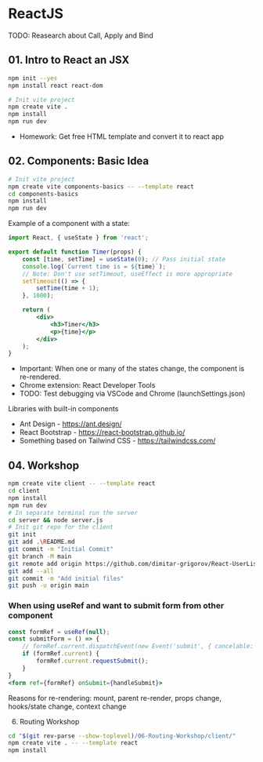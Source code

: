 # ReactJS

TODO: Reasearch about Call, Apply and Bind

## 01. Intro to React an JSX

```bash
npm init --yes
npm install react react-dom
```

```bash
# Init vite project
npm create vite .
npm install
npm run dev

```

- Homework: Get free HTML template and convert it to react app

## 02. Components: Basic Idea

```bash
# Init vite project
npm create vite components-basics -- --template react
cd components-basics
npm install
npm run dev
```

Example of a component with a state:

```jsx
import React, { useState } from 'react';

export default function Timer(props) {
    const [time, setTime] = useState(0); // Pass initial state
    console.log(`Current time is = ${time}`);
    // Note: Don't use setTimeout, useEffect is more appropriate
    setTimeout(() => {
        setTime(time + 1);
    }, 1000);

    return (
        <div>
            <h3>Timer</h3>
            <p>{time}</p>
        </div>
    );
}
```

- Important: When one or many of the states change, the component is re-rendered.
- Chrome extension: React Developer Tools
- TODO: Test debugging via VSCode and Chrome (launchSettings.json)

Libraries with built-in components

- Ant Design - <https://ant.design/>
- React Bootstrap - <https://react-bootstrap.github.io/>
- Something based on Tailwind CSS - <https://tailwindcss.com/>

## 04. Workshop

```bash
npm create vite client -- --template react
cd client
npm install
npm run dev
# In separate terminal run the server
cd server && node server.js
# Init git repo for the client
git init
git add .\README.md
git commit -m "Initial Commit" 
git branch -M main
git remote add origin https://github.com/dimitar-grigorov/React-UserList.git
git add --all
git commit -m "Add initial files"
git push -u origin main
```

### When using useRef and want to submit form from other component

```jsx
const formRef = useRef(null);
const submitForm = () => {
    // formRef.current.dispatchEvent(new Event('submit', { cancelable: true, bubbles: true }));    
    if (formRef.current) {
        formRef.current.requestSubmit();
    }
}
<form ref={formRef} onSubmit={handleSubmit}>
```

Reasons for re-rendering: mount, parent re-render, props change, hooks/state change, context change

06. Routing Workshop

```bash
cd "$(git rev-parse --show-toplevel)/06-Routing-Workshop/client/"
npm create vite . -- --template react
npm install
```